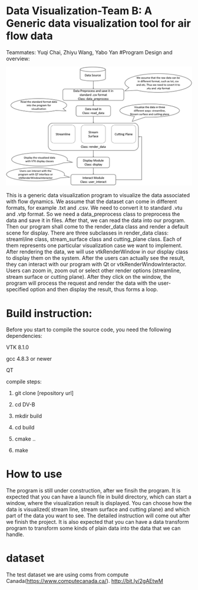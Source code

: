 # Data Visualization-Team B: A Generic data visualization tool for air flow data
Teammates: Yuqi Chai, Zhiyu Wang, Yabo Yan
#Program Design and overview:

![program architecture graph](https://github.com/ENGN2912B-2018/DV-B/blob/master/Architecture.png)

This is a generic data visualization program to visualize the data associated with flow dynamics. We assume that the dataset can come in different formats, for example .txt and .csv. We need to convert it to standard .vtu and .vtp format. So we need a data_preprocess class to preprocess the data and save it in files. After that, we can read the data into our program. Then our program shall come to the render_data class and render a default scene for display. There are three subclasses in render_data class: stream\line class, stream_surface class and cutting_plane class. Each of them represents one particular visualization case we want to implement. After rendering the data, we will use vtkRenderWindow in our display class to display them on the system. After the users can actually see the result, they can interact with our program with Qt or vtkRenderWindowInteractor. Users can zoom in, zoom out or select other render options (streamline, stream surface or cutting plane). After they click on the window, the program will process the request and render the data with the user-specified option and then display the result, thus forms a loop.
# Build instruction:
Before you start to compile the source code, you need the following dependencies:

VTK 8.1.0

gcc 4.8.3 or newer

QT

compile steps:
1. git clone [repository url]

2. cd DV-B

3. mkdir build

4. cd build

5. cmake ..

6. make


# How to use
The program is still under construction, after we finsih the program. It is expected that you can have a launch file in build directory, which can start a window, where the visualization result is displayed. You can choose how the data is visualized( stream line, stream surface and cutting plane) and which part of the data you want to see. The detailed instruction will come out after we finish the project. It is also expected that you can have a data transform program to transform some kinds of plain data into the data that we can handle. 

# dataset
The test dataset we are using coms from compute Canada(https://www.computecanada.ca/).
http://bit.ly/2gAEtwM
